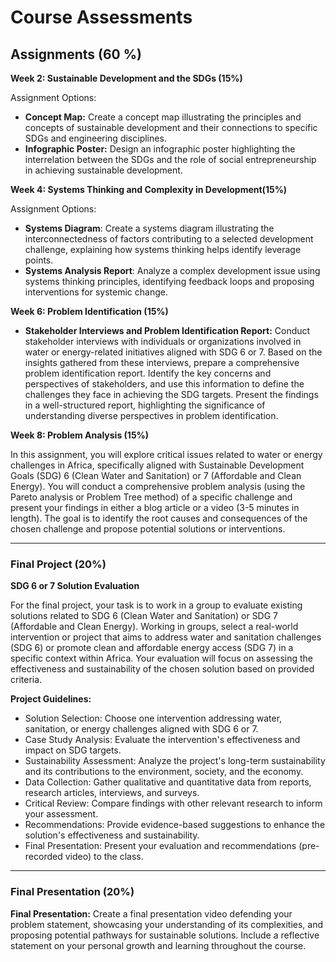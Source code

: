 # Course Assessments

## Assignments (60 %)

**Week 2: Sustainable Development and the SDGs (15%)**

Assignment Options:
- **Concept Map:** Create a concept map illustrating the principles and concepts of sustainable development and their connections to specific SDGs and engineering disciplines.
- **Infographic Poster:** Design an infographic poster highlighting the interrelation between the SDGs and the role of social entrepreneurship in achieving sustainable development.

**Week 4: Systems Thinking and Complexity in Development(15%)**

Assignment Options:
- **Systems Diagram**: Create a systems diagram illustrating the interconnectedness of factors contributing to a selected development challenge, explaining how systems thinking helps identify leverage points.
- **Systems Analysis Report**: Analyze a complex development issue using systems thinking principles, identifying feedback loops and proposing interventions for systemic change.

**Week 6: Problem Identification (15%)**
- **Stakeholder Interviews and Problem Identification Report:** Conduct stakeholder interviews with individuals or organizations involved in water or energy-related initiatives aligned with SDG 6 or 7. Based on the insights gathered from these interviews, prepare a comprehensive problem identification report. Identify the key concerns and perspectives of stakeholders, and use this information to define the challenges they face in achieving the SDG targets. Present the findings in a well-structured report, highlighting the significance of understanding diverse perspectives in problem identification.

**Week 8: Problem Analysis (15%)**

In this assignment, you will explore critical issues related to water or energy challenges in Africa, specifically aligned with Sustainable Development Goals (SDG) 6 (Clean Water and Sanitation) or 7 (Affordable and Clean Energy). You will conduct a comprehensive problem analysis (using the Pareto analysis or Problem Tree method) of a specific challenge and present your findings in either a blog article or a video (3-5 minutes in length). The goal is to identify the root causes and consequences of the chosen challenge and propose potential solutions or interventions.

---

### Final Project (20%)

**SDG 6 or 7 Solution Evaluation**

For the final project, your task is to work in a group to evaluate existing solutions related to SDG 6 (Clean Water and Sanitation) or SDG 7 (Affordable and Clean Energy). Working in groups, select a real-world intervention or project that aims to address water and sanitation challenges (SDG 6) or promote clean and affordable energy access (SDG 7) in a specific context within Africa. Your evaluation will focus on assessing the effectiveness and sustainability of the chosen solution based on provided criteria.

**Project Guidelines:**

- Solution Selection: Choose one intervention addressing water, sanitation, or energy challenges aligned with SDG 6 or 7.
- Case Study Analysis: Evaluate the intervention's effectiveness and impact on SDG targets.
- Sustainability Assessment: Analyze the project's long-term sustainability and its contributions to the environment, society, and the economy.
- Data Collection: Gather qualitative and quantitative data from reports, research articles, interviews, and surveys.
- Critical Review: Compare findings with other relevant research to inform your assessment.
- Recommendations: Provide evidence-based suggestions to enhance the solution's effectiveness and sustainability.
- Final Presentation: Present your evaluation and recommendations (pre-recorded video) to the class.

---

### Final Presentation (20%)

**Final Presentation:** Create a final presentation video defending your problem statement, showcasing your understanding of its complexities, and proposing potential pathways for sustainable solutions. Include a reflective statement on your personal growth and learning throughout the course.
